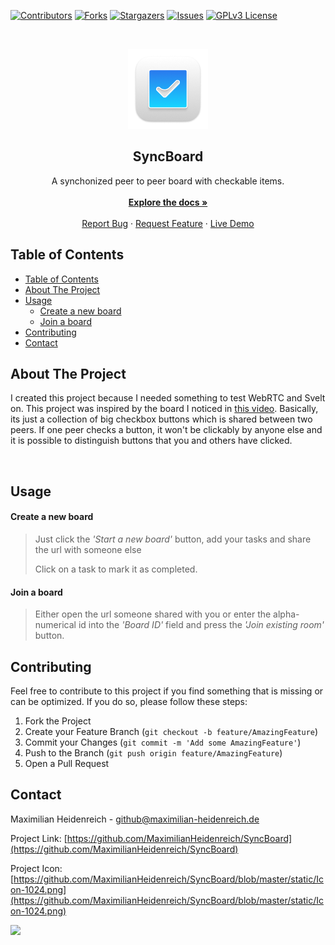 <!-- PROJECT SHIELDS -->
<!--
*** I'm using markdown "reference style" links for readability.
*** Reference links are enclosed in brackets [ ] instead of parentheses ( ).
*** See the bottom of this document for the declaration of the reference variables
*** for contributors-url, forks-url, etc. This is an optional, concise syntax you may use.
*** https://www.markdownguide.org/basic-syntax/#reference-style-links
-->
[![Contributors][contributors-shield]][contributors-url]
[![Forks][forks-shield]][forks-url]
[![Stargazers][stars-shield]][stars-url]
[![Issues][issues-shield]][issues-url]
[![GPLv3 License][license-shield]][license-url]

<!-- MARKDOWN LINKS & IMAGES -->
<!-- https://www.markdownguide.org/basic-syntax/#reference-style-links -->
[contributors-shield]: https://img.shields.io/github/contributors/MaximilianHeidenreich/SyncBoard.svg?style=flat-square
[contributors-url]: https://github.com/MaximilianHeidenreich/SyncBoard/graphs/contributors
[forks-shield]: https://img.shields.io/github/forks/MaximilianHeidenreich/SyncBoard?style=flat-square
[forks-url]: https://github.com/MaximilianHeidenreich/SyncBoard/network
[stars-shield]: https://img.shields.io/github/stars/MaximilianHeidenreich/SyncBoard?style=flat-square
[stars-url]: https://github.com/MaximilianHeidenreich/SyncBoard/stargazers
[issues-shield]: https://img.shields.io/github/issues/MaximilianHeidenreich/SyncBoard?style=flat-square
[issues-url]: https://github.com/MaximilianHeidenreich/SyncBoard/issues
[license-shield]: https://img.shields.io/github/license/MaximilianHeidenreich/SyncBoard?style=flat-square
[license-url]: https://github.com/MaximilianHeidenreich/SyncBoard/blob/master/LICENSE

<!-- PROJECT HEADER -->
<br />
<p align="center">
  <a href="https://github.com/MaximilianHeidenreich/SyncBoard">
    <img src="https://github.com/MaximilianHeidenreich/SyncBoard/blob/master/static/Icon-128.png?raw=true" alt="Project Logo" >
  </a>

  <h2 align="center">SyncBoard</h2>

  <p align="center">
    A synchonized peer to peer board with checkable items.
    <br>
    <br />
    <a href="#"><strong>Explore the docs »</strong></a>
    <br />
    <br />
    <a href="https://github.com/MaximilianHeidenreich/SyncBoard/issues">Report Bug</a>
    ·
    <a href="https://github.com/MaximilianHeidenreich/SyncBoard/issues">Request Feature</a>
    ·
    <a href="https://syncboard.maximilian-heidenreich.de">Live Demo</a>
  </p>
</p>

<!-- TABLE OF CONTENTS -->
## Table of Contents

- [Table of Contents](#table-of-contents)
- [About The Project](#about-the-project)
- [Usage](#usage)
    - [Create a new board](#create-a-new-board)
    - [Join a board](#join-a-board)
- [Contributing](#contributing)
- [Contact](#contact)

<!-- ABOUT THE PROJECT -->
## About The Project

I created this project because I needed something to test WebRTC and Svelt on. This project was inspired by the board I noticed in [this video](https://www.youtube.com/watch?v=58AmCK-EZ50&t=325s).
Basically, its just a collection of big checkbox buttons which is shared between two peers.
If one peer checks a button, it won't be clickably by anyone else and it is possible to distinguish buttons that you and others have clicked.

<br>

<!-- USAGE -->
## Usage

#### Create a new board
> Just click the *'Start a new board'* button, add your tasks and share the url with someone else
> 
> Click on a task to mark it as completed.

#### Join a board

> Either open the url someone shared with you or enter the alpha-numerical id into the *'Board ID'* field and press the *'Join existing room'* button.


<!-- CONTRIBUTING -->
## Contributing

Feel free to contribute to this project if you find something that is missing or can be optimized.
If you do so, please follow these steps:

1. Fork the Project
2. Create your Feature Branch (`git checkout -b feature/AmazingFeature`)
3. Commit your Changes (`git commit -m 'Add some AmazingFeature'`)
4. Push to the Branch (`git push origin feature/AmazingFeature`)
5. Open a Pull Request


<!-- CONTACT -->
## Contact

Maximilian Heidenreich - github@maximilian-heidenreich.de

Project Link: [https://github.com/MaximilianHeidenreich/SyncBoard](https://github.com/MaximilianHeidenreich/SyncBoard)

Project Icon: [https://github.com/MaximilianHeidenreich/SyncBoard/blob/master/static/Icon-1024.png](https://github.com/MaximilianHeidenreich/SyncBoard/blob/master/static/Icon-1024.png)

<a href="https://www.buymeacoffee.com/maximili"><img src="https://img.buymeacoffee.com/button-api/?text=Buy me a coffee&emoji=&slug=maximili&button_colour=5F7FFF&font_colour=ffffff&font_family=Cookie&outline_colour=000000&coffee_colour=FFDD00"></a>